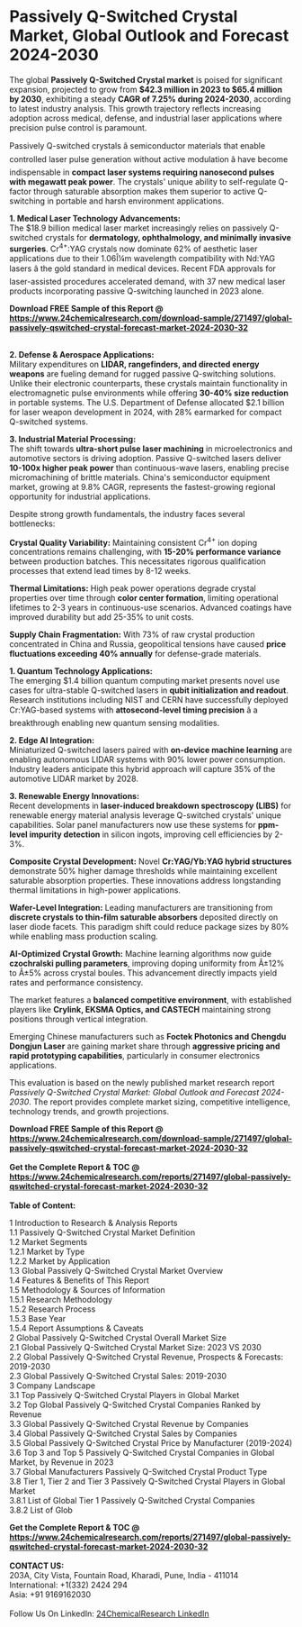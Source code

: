 <h1>Passively Q-Switched Crystal Market, Global Outlook and Forecast 2024-2030</h1><p>The global <strong>Passively Q-Switched Crystal market</strong> is poised for significant expansion, projected to grow from <strong>$42.3 million in 2023 to $65.4 million by 2030</strong>, exhibiting a steady <strong>CAGR of 7.25% during 2024-2030</strong>, according to latest industry analysis. This growth trajectory reflects increasing adoption across medical, defense, and industrial laser applications where precision pulse control is paramount.</p><p>Passively Q-switched crystals â semiconductor materials that enable controlled laser pulse generation without active modulation â have become indispensable in <strong>compact laser systems requiring nanosecond pulses with megawatt peak power</strong>. The crystals' unique ability to self-regulate Q-factor through saturable absorption makes them superior to active Q-switching in portable and harsh environment applications.</p><p><strong>1. Medical Laser Technology Advancements:</strong><br>
The $18.9 billion medical laser market increasingly relies on passively Q-switched crystals for <strong>dermatology, ophthalmology, and minimally invasive surgeries</strong>. Cr<sup>4+</sup>:YAG crystals now dominate 62% of aesthetic laser applications due to their 1.06Î¼m wavelength compatibility with Nd:YAG lasers â the gold standard in medical devices. Recent FDA approvals for laser-assisted procedures accelerated demand, with 37 new medical laser products incorporating passive Q-switching launched in 2023 alone.</p><div><b>Download FREE Sample of this Report @ 
            <a href="https://www.24chemicalresearch.com/download-sample/271497/global-passively-qswitched-crystal-forecast-market-2024-2030-32">
            https://www.24chemicalresearch.com/download-sample/271497/global-passively-qswitched-crystal-forecast-market-2024-2030-32</a></b></div><br><p><strong>2. Defense &amp; Aerospace Applications:</strong><br>
Military expenditures on <strong>LIDAR, rangefinders, and directed energy weapons</strong> are fueling demand for rugged passive Q-switching solutions. Unlike their electronic counterparts, these crystals maintain functionality in electromagnetic pulse environments while offering <strong>30-40% size reduction</strong> in portable systems. The U.S. Department of Defense allocated $2.1 billion for laser weapon development in 2024, with 28% earmarked for compact Q-switched systems.</p><p><strong>3. Industrial Material Processing:</strong><br>
The shift towards <strong>ultra-short pulse laser machining</strong> in microelectronics and automotive sectors is driving adoption. Passive Q-switched lasers deliver <strong>10-100x higher peak power</strong> than continuous-wave lasers, enabling precise micromachining of brittle materials. China's semiconductor equipment market, growing at 9.8% CAGR, represents the fastest-growing regional opportunity for industrial applications.</p><p>Despite strong growth fundamentals, the industry faces several bottlenecks:</p><p><strong>Crystal Quality Variability:</strong> Maintaining consistent Cr<sup>4+</sup> ion doping concentrations remains challenging, with <strong>15-20% performance variance</strong> between production batches. This necessitates rigorous qualification processes that extend lead times by 8-12 weeks.</p><p><strong>Thermal Limitations:</strong> High peak power operations degrade crystal properties over time through <strong>color center formation</strong>, limiting operational lifetimes to 2-3 years in continuous-use scenarios. Advanced coatings have improved durability but add 25-35% to unit costs.</p><p><strong>Supply Chain Fragmentation:</strong> With 73% of raw crystal production concentrated in China and Russia, geopolitical tensions have caused <strong>price fluctuations exceeding 40% annually</strong> for defense-grade materials.</p><p><strong>1. Quantum Technology Applications:</strong><br>
The emerging $1.4 billion quantum computing market presents novel use cases for ultra-stable Q-switched lasers in <strong>qubit initialization and readout</strong>. Research institutions including NIST and CERN have successfully deployed Cr:YAG-based systems with <strong>attosecond-level timing precision</strong> â a breakthrough enabling new quantum sensing modalities.</p><p><strong>2. Edge AI Integration:</strong><br>
Miniaturized Q-switched lasers paired with <strong>on-device machine learning</strong> are enabling autonomous LIDAR systems with 90% lower power consumption. Industry leaders anticipate this hybrid approach will capture 35% of the automotive LIDAR market by 2028.</p><p><strong>3. Renewable Energy Innovations:</strong><br>
Recent developments in <strong>laser-induced breakdown spectroscopy (LIBS)</strong> for renewable energy material analysis leverage Q-switched crystals' unique capabilities. Solar panel manufacturers now use these systems for <strong>ppm-level impurity detection</strong> in silicon ingots, improving cell efficiencies by 2-3%.</p><p><strong>Composite Crystal Development:</strong> Novel <strong>Cr:YAG/Yb:YAG hybrid structures</strong> demonstrate 50% higher damage thresholds while maintaining excellent saturable absorption properties. These innovations address longstanding thermal limitations in high-power applications.</p><p><strong>Wafer-Level Integration:</strong> Leading manufacturers are transitioning from <strong>discrete crystals to thin-film saturable absorbers</strong> deposited directly on laser diode facets. This paradigm shift could reduce package sizes by 80% while enabling mass production scaling.</p><p><strong>AI-Optimized Crystal Growth:</strong> Machine learning algorithms now guide <strong>czochralski pulling parameters</strong>, improving doping uniformity from Â±12% to Â±5% across crystal boules. This advancement directly impacts yield rates and performance consistency.</p><p>The market features a <strong>balanced competitive environment</strong>, with established players like <strong>Crylink, EKSMA Optics, and CASTECH</strong> maintaining strong positions through vertical integration.</p><p>Emerging Chinese manufacturers such as <strong>Foctek Photonics and Chengdu Dongjun Laser</strong> are gaining market share through <strong>aggressive pricing and rapid prototyping capabilities</strong>, particularly in consumer electronics applications.</p><p>This evaluation is based on the newly published market research report <em>Passively Q-Switched Crystal Market: Global Outlook and Forecast 2024-2030</em>. The report provides complete market sizing, competitive intelligence, technology trends, and growth projections.</p><div><b>Download FREE Sample of this Report @ 
            <a href="https://www.24chemicalresearch.com/download-sample/271497/global-passively-qswitched-crystal-forecast-market-2024-2030-32">
            https://www.24chemicalresearch.com/download-sample/271497/global-passively-qswitched-crystal-forecast-market-2024-2030-32</a></b></div><br><div><b>Get the Complete Report & TOC @ 
            <a href="https://www.24chemicalresearch.com/reports/271497/global-passively-qswitched-crystal-forecast-market-2024-2030-32">
            https://www.24chemicalresearch.com/reports/271497/global-passively-qswitched-crystal-forecast-market-2024-2030-32</a></b></div><br>
            <b>Table of Content:</b><p>1 Introduction to Research & Analysis Reports<br />
    1.1 Passively Q-Switched Crystal Market Definition<br />
    1.2 Market Segments<br />
        1.2.1 Market by Type<br />
        1.2.2 Market by Application<br />
    1.3 Global Passively Q-Switched Crystal Market Overview<br />
    1.4 Features & Benefits of This Report<br />
    1.5 Methodology & Sources of Information<br />
        1.5.1 Research Methodology<br />
        1.5.2 Research Process<br />
        1.5.3 Base Year<br />
        1.5.4 Report Assumptions & Caveats<br />
2 Global Passively Q-Switched Crystal Overall Market Size<br />
    2.1 Global Passively Q-Switched Crystal Market Size: 2023 VS 2030<br />
    2.2 Global Passively Q-Switched Crystal Revenue, Prospects & Forecasts: 2019-2030<br />
    2.3 Global Passively Q-Switched Crystal Sales: 2019-2030<br />
3 Company Landscape<br />
    3.1 Top Passively Q-Switched Crystal Players in Global Market<br />
    3.2 Top Global Passively Q-Switched Crystal Companies Ranked by Revenue<br />
    3.3 Global Passively Q-Switched Crystal Revenue by Companies<br />
    3.4 Global Passively Q-Switched Crystal Sales by Companies<br />
    3.5 Global Passively Q-Switched Crystal Price by Manufacturer (2019-2024)<br />
    3.6 Top 3 and Top 5 Passively Q-Switched Crystal Companies in Global Market, by Revenue in 2023<br />
    3.7 Global Manufacturers Passively Q-Switched Crystal Product Type<br />
    3.8 Tier 1, Tier 2 and Tier 3 Passively Q-Switched Crystal Players in Global Market<br />
        3.8.1 List of Global Tier 1 Passively Q-Switched Crystal Companies<br />
        3.8.2 List of Glob</p><div><b>Get the Complete Report & TOC @ 
            <a href="https://www.24chemicalresearch.com/reports/271497/global-passively-qswitched-crystal-forecast-market-2024-2030-32">
            https://www.24chemicalresearch.com/reports/271497/global-passively-qswitched-crystal-forecast-market-2024-2030-32</a></b></div><br><b>CONTACT US:</b><br>
            203A, City Vista, Fountain Road, Kharadi, Pune, India - 411014<br>
            International: +1(332) 2424 294<br>
            Asia: +91 9169162030 <br><br>
            Follow Us On LinkedIn: <a href="https://www.linkedin.com/company/24chemicalresearch/">24ChemicalResearch LinkedIn</a>